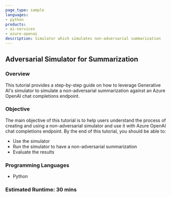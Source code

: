 ```yaml
---
page_type: sample
languages:
- python
products:
- ai-services
- azure-openai
description: Simulator which simulates non-adversarial summarization
---
```


## Adversarial Simulator for Summarization

### Overview

This tutorial provides a step-by-step guide on how to leverage Generative AI's simulator to simulate a non-adversarial summarization against an Azure OpenAI chat completions endpoint.

### Objective

The main objective of this tutorial is to help users understand the process of creating and using a non-adversarial simulator and use it with Azure OpenAI chat completions endpoint.
By the end of this tutorial, you should be able to:
- Use the simulator
- Run the simulator to have a non-adversarial summarization
- Evaluate the results

### Programming Languages
 - Python

### Estimated Runtime: 30 mins